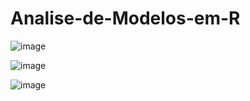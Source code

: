 # Analise-de-Modelos-em-R

![image](https://user-images.githubusercontent.com/68341068/156227237-293a4d63-2407-43e9-9302-aad269733816.png)


![image](https://user-images.githubusercontent.com/68341068/156228174-cc5fea00-68d7-48b0-b68c-a4ca9c6c23a0.png)


![image](https://user-images.githubusercontent.com/68341068/156228249-be28bb8e-cbde-4433-b737-cf59eb247597.png)


